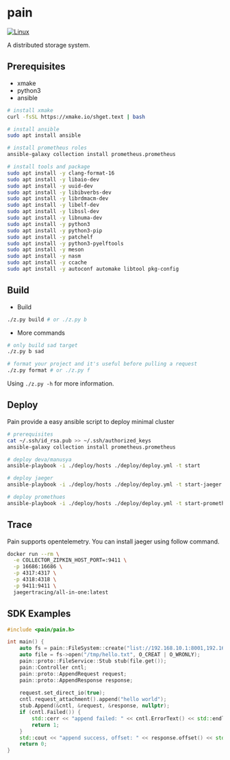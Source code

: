 # pain
[![Linux](https://github.com/ivanallen/pain/actions/workflows/ubuntu.yml/badge.svg)](https://github.com/ivanallen/pain/actions/workflows/ubuntu.yml)

A distributed storage system.


## Prerequisites

- xmake
- python3
- ansible

```bash
# install xmake
curl -fsSL https://xmake.io/shget.text | bash

# install ansible
sudo apt install ansible

# install prometheus roles
ansible-galaxy collection install prometheus.prometheus

# install tools and package
sudo apt install -y clang-format-16
sudo apt install -y libaio-dev
sudo apt install -y uuid-dev
sudo apt install -y libibverbs-dev
sudo apt install -y librdmacm-dev
sudo apt install -y libelf-dev
sudo apt install -y libssl-dev
sudo apt install -y libnuma-dev
sudo apt install -y python3
sudo apt install -y python3-pip
sudo apt install -y patchelf
sudo apt install -y python3-pyelftools
sudo apt install -y meson
sudo apt install -y nasm
sudo apt install -y ccache
sudo apt install -y autoconf automake libtool pkg-config
```

## Build

- Build

```bash
./z.py build # or ./z.py b
```

- More commands

```bash
# only build sad target
./z.py b sad

# format your project and it's useful before pulling a request
./z.py format # or ./z.py f
```

Using `./z.py -h` for more information.

## Deploy

Pain provide a easy ansible script to deploy minimal cluster

```bash
# prerequisites
cat ~/.ssh/id_rsa.pub >> ~/.ssh/authorized_keys
ansible-galaxy collection install prometheus.prometheus
```

```bash
# deploy deva/manusya
ansible-playbook -i ./deploy/hosts ./deploy/deploy.yml -t start

# deploy jaeger
ansible-playbook -i ./deploy/hosts ./deploy/deploy.yml -t start-jaeger

# deploy promethues
ansible-playbook -i ./deploy/hosts ./deploy/deploy.yml -t start-prometheus
```

## Trace

Pain supports opentelemetry. You can install jaeger using follow command.

```bash
docker run --rm \
  -e COLLECTOR_ZIPKIN_HOST_PORT=:9411 \
  -p 16686:16686 \
  -p 4317:4317 \
  -p 4318:4318 \
  -p 9411:9411 \
  jaegertracing/all-in-one:latest
```

## SDK Examples

```c++
#include <pain/pain.h>

int main() {
    auto fs = pain::FileSystem::create("list://192.168.10.1:8001,192.168.10.2:8001,192.168.10.3:8001");
    auto file = fs->open("/tmp/hello.txt", O_CREAT | O_WRONLY);
    pain::proto::FileService::Stub stub(file.get());
    pain::Controller cntl;
    pain::proto::AppendRequest request;
    pain::proto::AppendResponse response;
    
    request.set_direct_io(true);
    cntl.request_attachment().append("hello world");
    stub.Append(&cntl, &request, &response, nullptr);
    if (cntl.Failed()) {
        std::cerr << "append failed: " << cntl.ErrorText() << std::endl;
        return 1;
    }
    std::cout << "append success, offset: " << response.offset() << std::endl;
    return 0;
}
```
